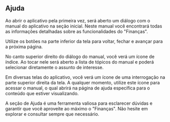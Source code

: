 ## Ajuda

Ao abrir o aplicativo pela primeira vez, será aberto um diálogo com o manual do aplicativo na seção inicial. Neste manual você encontrará todas as informações detalhadas sobre as funcionalidades do "Finanças".

Utilize os botões na parte inferior da tela para voltar, fechar e avançar para a próxima página.

No canto superior direito do diálogo do manual, você verá um ícone de índice. Ao tocar nele será aberto a lista de tópicos do manual e poderá selecionar diretamente o assunto de interesse.

Em diversas telas do aplicativo, você verá um ícone de uma interrogação na parte superior direita da tela. A qualquer momento, utilize este ícone para acessar o manual, o qual abrirá na página de ajuda específica para o conteúdo que estiver visualizando.

A seção de Ajuda é uma ferramenta valiosa para esclarecer dúvidas e garantir que você aproveite ao máximo o "Finanças". Não hesite em explorar e consultar sempre que necessário.